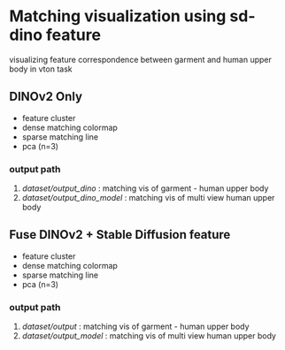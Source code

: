 # Matching visualization using sd-dino feature
visualizing feature correspondence between garment and human upper body in vton task

## DINOv2 Only
- feature cluster
- dense matching colormap
- sparse matching line
- pca (n=3)

### output path
1. _dataset/output_dino_ : matching vis of garment - human upper body
2. _dataset/output_dino_model_ : matching vis of multi view human upper body


## Fuse DINOv2 + Stable Diffusion feature
- feature cluster
- dense matching colormap
- sparse matching line
- pca (n=3)

### output path
1. _dataset/output_ : matching vis of garment - human upper body
2. _dataset/output_model_ : matching vis of multi view human upper body
